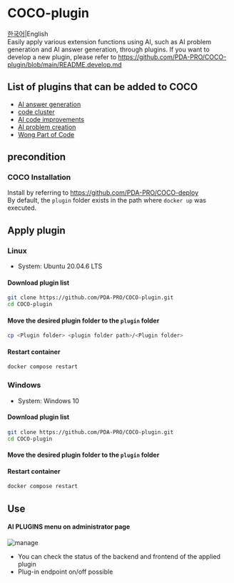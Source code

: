 # COCO-plugin

[한국어](https://github.com/PDA-PRO/COCO-plugin/blob/main/README.md)|English  
Easily apply various extension functions using AI, such as AI problem generation and AI answer generation, through plugins.
If you want to develop a new plugin, please refer to https://github.com/PDA-PRO/COCO-plugin/blob/main/README.develop.md

## List of plugins that can be added to COCO

- [AI answer generation](https://github.com/PDA-PRO/COCO-plugin/tree/main/answer_generation)
- [code cluster](https://github.com/PDA-PRO/COCO-plugin/tree/main/code_cluster)
- [AI code improvements](https://github.com/PDA-PRO/COCO-plugin/tree/main/code_improvement)
- [AI problem creation](https://github.com/PDA-PRO/COCO-plugin/tree/main/problem_generation)
- [Wong Part of Code](https://github.com/PDA-PRO/COCO-plugin/tree/main/wpc)

## precondition

### COCO Installation

Install by referring to https://github.com/PDA-PRO/COCO-deploy  
By default, the `plugin` folder exists in the path where `docker up` was executed.

## Apply plugin

### Linux

- System: Ubuntu 20.04.6 LTS

#### Download plugin list

```bash
git clone https://github.com/PDA-PRO/COCO-plugin.git
cd COCO-plugin
```

#### Move the desired plugin folder to the `plugin` folder

```bash
cp <Plugin folder> <plugin folder path>/<Plugin folder>
```

#### Restart container

```bash
docker compose restart
```

### Windows

- System: Windows 10

#### Download plugin list

```bash
git clone https://github.com/PDA-PRO/COCO-plugin.git
cd COCO-plugin
```

#### Move the desired plugin folder to the `plugin` folder

#### Restart container

```powershell
docker compose restart
```

## Use

#### AI PLUGINS menu on administrator page

![manage](https://github.com/PDA-PRO/COCO-plugin/assets/80380576/cc8fcf7a-d4c8-4152-a206-107817fcf003)

- You can check the status of the backend and frontend of the applied plugin
- Plug-in endpoint on/off possible
